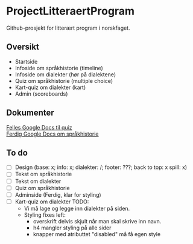 # ProjectLitteraertProgram
Github-prosjekt for litterært program i norskfaget. 

## Oversikt
* Startside
* Infoside om språkhistorie (timeline)
* Infoside om dialekter (hør på dialektene)
* Quiz om språkhistorie (multiple choice)
* Kart-quiz om dialekter (kart)
* Admin (scoreboards)

## Dokumenter
[Felles Google Docs til quiz](https://docs.google.com/document/d/1k786bBGN7E99t4JQLBTRwmotQB2Qsu_IQl3b-e-nLrw/edit?usp=sharing)
<br>
[Ferdig Google Docs om språkhistorie](https://docs.google.com/document/d/12GljvkvfWXZeozs0sqPwOhUSC2dBpbCTTGr1HZsNdlo/edit?usp=sharing)

## To do
- [ ] Design (base: x; info: x; dialekter: /; footer: ???; back to top: x spill: x)
- [ ] Tekst om språkhistorie
- [ ] Tekst om dialekter
- [ ] Quiz om språkhistorie
- [ ] Adminside (Ferdig, klar for styling)
- [ ] Kart-quiz om dialekter TODO:
	- Vi må lage og legge inn dialekter på siden.
	- Styling fixes left: 
		- overskrift delvis skjult når man skal skrive inn navn.
		- h4 mangler styling på alle sider
		- knapper med atributtet "disabled" må få egen style
